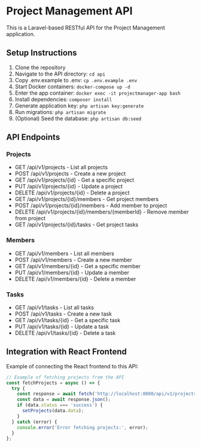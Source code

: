 
# Project Management API

This is a Laravel-based RESTful API for the Project Management application.

## Setup Instructions

1. Clone the repository
2. Navigate to the API directory: `cd api`
3. Copy .env.example to .env: `cp .env.example .env`
4. Start Docker containers: `docker-compose up -d`
5. Enter the app container: `docker exec -it projectmanager-app bash`
6. Install dependencies: `composer install`
7. Generate application key: `php artisan key:generate`
8. Run migrations: `php artisan migrate`
9. (Optional) Seed the database: `php artisan db:seed`

## API Endpoints

### Projects
- GET /api/v1/projects - List all projects
- POST /api/v1/projects - Create a new project
- GET /api/v1/projects/{id} - Get a specific project
- PUT /api/v1/projects/{id} - Update a project
- DELETE /api/v1/projects/{id} - Delete a project
- GET /api/v1/projects/{id}/members - Get project members
- POST /api/v1/projects/{id}/members - Add member to project
- DELETE /api/v1/projects/{id}/members/{memberId} - Remove member from project
- GET /api/v1/projects/{id}/tasks - Get project tasks

### Members
- GET /api/v1/members - List all members
- POST /api/v1/members - Create a new member
- GET /api/v1/members/{id} - Get a specific member
- PUT /api/v1/members/{id} - Update a member
- DELETE /api/v1/members/{id} - Delete a member

### Tasks
- GET /api/v1/tasks - List all tasks
- POST /api/v1/tasks - Create a new task
- GET /api/v1/tasks/{id} - Get a specific task
- PUT /api/v1/tasks/{id} - Update a task
- DELETE /api/v1/tasks/{id} - Delete a task

## Integration with React Frontend

Example of connecting the React frontend to this API:

```typescript
// Example of fetching projects from the API
const fetchProjects = async () => {
  try {
    const response = await fetch('http://localhost:8000/api/v1/projects');
    const data = await response.json();
    if (data.status === 'success') {
      setProjects(data.data);
    }
  } catch (error) {
    console.error('Error fetching projects:', error);
  }
};
```
